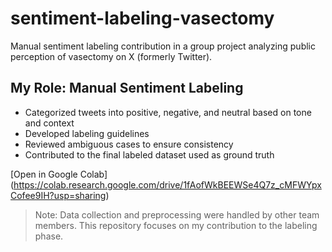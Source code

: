 # sentiment-labeling-vasectomy
Manual sentiment labeling contribution in a group project analyzing public perception of vasectomy on X (formerly Twitter).

## My Role: Manual Sentiment Labeling
- Categorized tweets into positive, negative, and neutral based on tone and context
- Developed labeling guidelines
- Reviewed ambiguous cases to ensure consistency
- Contributed to the final labeled dataset used as ground truth

[Open in Google Colab] (https://colab.research.google.com/drive/1fAofWkBEEWSe4Q7z_cMFWYpxCofee9IH?usp=sharing)

> Note: Data collection and preprocessing were handled by other team members. This repository focuses on my contribution to the labeling phase.
